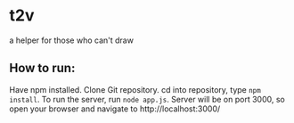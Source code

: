# t2v
a helper for those who can't draw

## How to run:
Have npm installed.
Clone Git repository.
cd into repository, type ```npm install```.
To run the server, run ```node app.js```.
Server will be on port 3000, so open your browser and navigate to http://localhost:3000/
